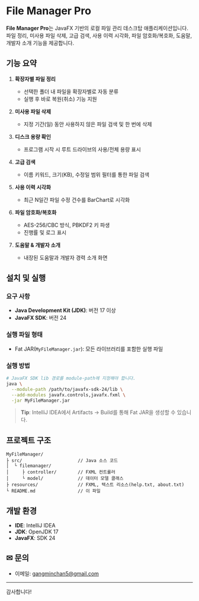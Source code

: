 # File Manager Pro

**File Manager Pro**는 JavaFX 기반의 로컬 파일 관리 데스크탑 애플리케이션입니다. 파일 정리, 미사용 파일 삭제, 고급 검색, 사용 이력 시각화, 파일 암호화/복호화, 도움말, 개발자 소개 기능을 제공합니다.

## 기능 요약

1. **확장자별 파일 정리**

    * 선택한 폴더 내 파일을 확장자별로 자동 분류
    * 실행 후 바로 복원(취소) 기능 지원
2. **미사용 파일 삭제**

    * 지정 기간(일) 동안 사용하지 않은 파일 검색 및 한 번에 삭제
3. **디스크 용량 확인**

    * 프로그램 시작 시 루트 드라이브의 사용/전체 용량 표시
4. **고급 검색**

    * 이름 키워드, 크기(KB), 수정일 범위 필터를 통한 파일 검색
5. **사용 이력 시각화**

    * 최근 N일간 파일 수정 건수를 BarChart로 시각화
6. **파일 암호화/복호화**

    * AES-256/CBC 방식, PBKDF2 키 파생
    * 진행률 및 로그 표시
7. **도움말 & 개발자 소개**

    * 내장된 도움말과 개발자 경력 소개 화면

## 설치 및 실행

### 요구 사항

* **Java Development Kit (JDK)**: 버전 17 이상
* **JavaFX SDK**: 버전 24

### 실행 파일 형태

* Fat JAR(`MyFileManager.jar`): 모든 라이브러리를 포함한 실행 파일

### 실행 방법

```bash
# JavaFX SDK lib 경로를 module-path에 지정해야 합니다.
java \
  --module-path /path/to/javafx-sdk-24/lib \
  --add-modules javafx.controls,javafx.fxml \
  -jar MyFileManager.jar
```

> **Tip**: IntelliJ IDEA에서 Artifacts → Build를 통해 Fat JAR을 생성할 수 있습니다.

## 프로젝트 구조

```
MyFileManager/
├ src/                     // Java 소스 코드
│  └ filemanager/
│     ├ controller/        // FXML 컨트롤러
│     └ model/             // 데이터 모델 클래스
├ resources/               // FXML, 텍스트 리소스(help.txt, about.txt)
└ README.md                // 이 파일
```

##  개발 환경

* **IDE**: IntelliJ IDEA
* **JDK**: OpenJDK 17
* **JavaFX**: SDK 24

## ✉ 문의

* 이메일: gangminchan5@gmail.com


---

감사합니다!

